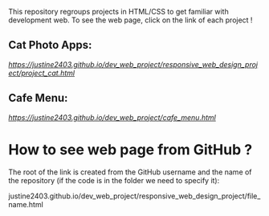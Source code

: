 This repository regroups projects in HTML/CSS to get familiar with development web.
To see the web page, click on the link of each project !

## Cat Photo Apps: 
*https://justine2403.github.io/dev_web_project/responsive_web_design_project/project_cat.html*

## Cafe Menu:
*https://justine2403.github.io/dev_web_project/cafe_menu.html*

# How to see web page from GitHub ?
The root of the link is created from the GitHub username and the name of the repository (if the code is in the folder we need to specify it):

justine2403.github.io/dev_web_project/responsive_web_design_project/file_name.html

